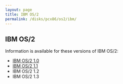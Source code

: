 ```yaml
---
layout: page
title: IBM OS/2
permalink: /disks/pcx86/os2/ibm/
---
```


IBM OS/2
---

Information is available for these versions of IBM OS/2:

* [IBM OS/2 1.0](1.0/)
* [IBM OS/2 1.1](1.1/)
* IBM OS/2 1.2
* IBM OS/2 1.3
